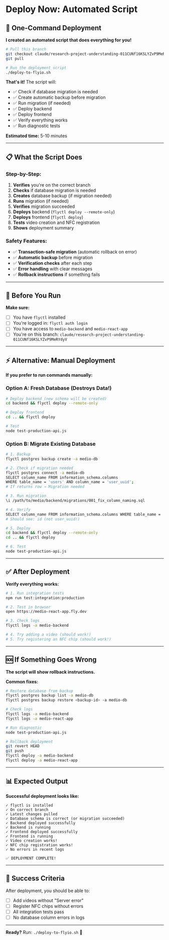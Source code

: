 # Deploy Now: Automated Script

## 🚀 One-Command Deployment

**I created an automated script that does everything for you!**

```bash
# Pull this branch
git checkout claude/research-project-understanding-011CUNf16KSLYZvP9MeRYdyV
git pull

# Run the deployment script
./deploy-to-flyio.sh
```

**That's it!** The script will:
- ✅ Check if database migration is needed
- ✅ Create automatic backup before migration
- ✅ Run migration (if needed)
- ✅ Deploy backend
- ✅ Deploy frontend
- ✅ Verify everything works
- ✅ Run diagnostic tests

**Estimated time:** 5-10 minutes

---

## 📋 What the Script Does

### Step-by-Step:

1. **Verifies** you're on the correct branch
2. **Checks** if database migration is needed
3. **Creates** database backup (if migration needed)
4. **Runs** migration (if needed)
5. **Verifies** migration succeeded
6. **Deploys** backend (`flyctl deploy --remote-only`)
7. **Deploys** frontend (`flyctl deploy`)
8. **Tests** video creation and NFC registration
9. **Shows** deployment summary

### Safety Features:

- ✅ **Transaction-safe migration** (automatic rollback on error)
- ✅ **Automatic backup** before migration
- ✅ **Verification checks** after each step
- ✅ **Error handling** with clear messages
- ✅ **Rollback instructions** if something fails

---

## 🛑 Before You Run

**Make sure:**
- [ ] You have `flyctl` installed
- [ ] You're logged in: `flyctl auth login`
- [ ] You have access to `medio-backend` and `medio-react-app`
- [ ] You're on this branch: `claude/research-project-understanding-011CUNf16KSLYZvP9MeRYdyV`

---

## ⚡ Alternative: Manual Deployment

**If you prefer to run commands manually:**

### Option A: Fresh Database (Destroys Data!)

```bash
# Deploy backend (new schema will be created)
cd backend && flyctl deploy --remote-only

# Deploy frontend
cd .. && flyctl deploy

# Test
node test-production-api.js
```

### Option B: Migrate Existing Database

```bash
# 1. Backup
flyctl postgres backup create -a medio-db

# 2. Check if migration needed
flyctl postgres connect -a medio-db
SELECT column_name FROM information_schema.columns
WHERE table_name = 'users' AND column_name = 'user_uuid';
# If returns row → Migration needed

# 3. Run migration
\i /path/to/medio/backend/migrations/001_fix_column_naming.sql

# 4. Verify
SELECT column_name FROM information_schema.columns WHERE table_name = 'users';
# Should see: id (not user_uuid!)

# 5. Deploy
cd backend && flyctl deploy --remote-only
cd .. && flyctl deploy

# 6. Test
node test-production-api.js
```

---

## ✅ After Deployment

**Verify everything works:**

```bash
# 1. Run integration tests
npm run test:integration:production

# 2. Test in browser
open https://medio-react-app.fly.dev

# 3. Check logs
flyctl logs -a medio-backend

# 4. Try adding a video (should work!)
# 5. Try registering an NFC chip (should work!)
```

---

## 🆘 If Something Goes Wrong

**The script will show rollback instructions.**

**Common fixes:**

```bash
# Restore database from backup
flyctl postgres backup list -a medio-db
flyctl postgres backup restore <backup-id> -a medio-db

# Check logs
flyctl logs -a medio-backend
flyctl logs -a medio-react-app

# Run diagnostic
node test-production-api.js

# Rollback deployment
git revert HEAD
git push
flyctl deploy -a medio-backend
flyctl deploy -a medio-react-app
```

---

## 📊 Expected Output

**Successful deployment looks like:**

```
✓ flyctl is installed
✓ On correct branch
✓ Latest changes pulled
✓ Database schema is correct (or migration succeeded)
✓ Backend deployed successfully
✓ Backend is running
✓ Frontend deployed successfully
✓ Frontend is running
✓ Video creation works!
✓ NFC chip registration works!
✓ No errors in recent logs

✅ DEPLOYMENT COMPLETE!
```

---

## 🎯 Success Criteria

After deployment, you should be able to:

- [ ] Add videos without "Server error"
- [ ] Register NFC chips without errors
- [ ] All integration tests pass
- [ ] No database column errors in logs

---

**Ready?** Run: `./deploy-to-flyio.sh` 🚀
